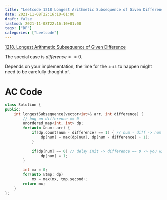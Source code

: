 ```yaml
---
title: "Leetcode 1218 Longest Arithmetic Subsequence of Given Difference"
date: 2021-11-08T22:16:10+01:00
draft: false
lastmod: 2021-11-08T22:16:10+01:00
tags: ["DP"]
categories: ["Leetcode"]
---
```


[1218. Longest Arithmetic Subsequence of Given Difference](https://leetcode.com/problems/longest-arithmetic-subsequence-of-given-difference/)

The special case is $difference == 0$. 

Depends on your implementation, the time for the `init` to happen might need to be carefully thought of.

<!--more-->

# AC Code

```c++
class Solution {
public:
    int longestSubsequence(vector<int>& arr, int difference) {
        // bug on difference == 0
        unordered_map<int, int> dp;
        for(auto &num: arr) {
            if(dp.count(num - difference) == 1) { // num - diff -> num
                dp[num] = max(dp[num], dp[num - difference] + 1);
            } 
            
            if(dp[num] == 0) // delay init -> difference == 0 -> you will count self twice!
                dp[num] = 1;
        }
        
        int mx = 0;
        for(auto &tmp: dp)
            mx = max(mx, tmp.second);
        return mx;
    }
};
```
